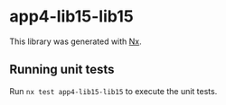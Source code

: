 # app4-lib15-lib15

This library was generated with [Nx](https://nx.dev).

## Running unit tests

Run `nx test app4-lib15-lib15` to execute the unit tests.
